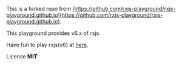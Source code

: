 This is a forked repo from [https://github.com/rxjs-playground/rxjs-playground.github.io](https://github.com/rxjs-playground/rxjs-playground.github.io).

This playground provides v6.x of rxjs.

Have fun to play rxjs(v6) at [here](https://tell-y.github.io/rxjs-playground.github.io).

License
**MIT**
